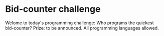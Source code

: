 # Bid-counter challenge

Welome to today's programming challenge: Who programs the quickest bid-counter?
Prize: to be announced.
All programming languages allowed.
